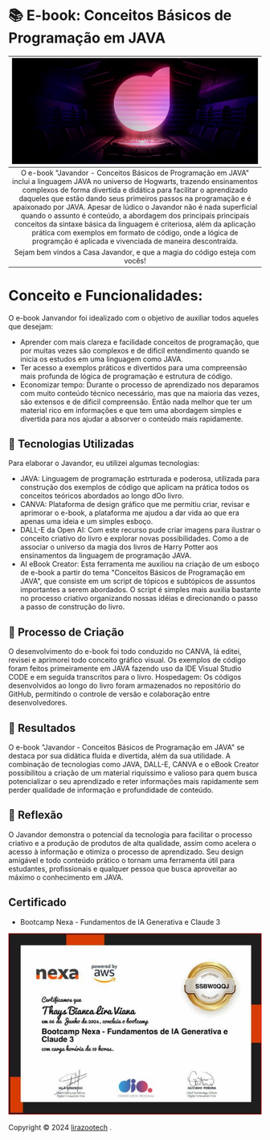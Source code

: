 # 📚 E-book: Conceitos Básicos de Programação em JAVA

| [![bgdio](img/bgdio.png)](https://www.dio.me/users/thayslirazootecnista) |
|:--:|
| O e-book "Javandor - Conceitos Básicos de Programação em JAVA" inclui a linguagem JAVA no universo de Hogwarts, trazendo ensinamentos complexos de forma divertida e didática para facilitar o aprendizado daqueles que estão dando seus primeiros passos na programação e é apaixonado por JAVA. Apesar de lúdico o Javandor não é nada superficial quando o assunto é conteúdo, a abordagem dos principais principais conceitos da sintaxe básica da linguagem é criteriosa, além da aplicação prática com exemplos em formato de código, onde a lógica de programção é aplicada e vivenciada de maneira descontraída.
 Sejam bem vindos a Casa Javandor, e que a magia do código esteja com vocês! |

# Conceito e Funcionalidades:
O e-book Janvandor foi idealizado com o objetivo de auxiliar todos aqueles que desejam:

- Aprender com mais clareza e facilidade conceitos de programação, que por muitas vezes são complexos e de dificil entendimento quando se inicia os estudos em uma linguagem como JAVA.
- Ter acesso a exemplos práticos e divertidos para uma compreensão mais profunda de lógica de programação e estrutura de código.
- Economizar tempo: Durante o processo de aprendizado nos deparamos com muito conteúdo técnico necessário, mas que na maioria das vezes, são extensos e de dificil compreensão. Então nada melhor que ter um material rico em informações e que tem uma abordagem simples e divertida para nos ajudar a absorver o conteúdo mais rapidamente.

## 🤖 Tecnologias Utilizadas
Para elaborar o Javandor, eu utilizei algumas tecnologias:

- JAVA: Linguagem de programação estrturada e poderosa, utilizada para construção dos exemplos de código que aplicam na prática todos os conceitos teóricos abordados ao longo dOo livro.
- CANVA: Plataforma de design gráfico que me permitiu criar, revisar e aprimorar o e-book, a plataforma me ajudou a dar vida ao que era apenas uma ideia e um simples esboço.
- DALL-E da Open AI: Com este recurso pude criar imagens para ilustrar o conceito criativo do livro e explorar novas possibilidades. Como a de associar o universo da magia dos livros de Harry Potter aos ensinamentos da linguagem de programação JAVA.
- AI eBook Creator: Esta ferramenta me auxiliou na criação de um esboço de e-book a partir do tema "Conceitos Básicos de Programação em JAVA", que consiste em um script de tópicos e subtópicos de assuntos importantes a serem abordados. O script é simples mais auxilia bastante no processo criativo organizando nossas idéias e direcionando o passo a passo de construção do livro. 

## 🧐 Processo de Criação
O desenvolvimento do e-book foi todo conduzido no CANVA, lá editei, revisei e aprimorei todo conceito gráfico visual. Os exemplos de código foram feitos primeiramente em JAVA fazendo uso da IDE Visual Studio CODE e em seguida transcritos para o livro.
Hospedagem: Os códigos desenvolvidos ao longo do livro foram armazenados no repositório do GitHub, permitindo o controle de versão e colaboração entre desenvolvedores.

## 🚀 Resultados
O e-book "Javandor - Conceitos Básicos de Programação em JAVA" se destaca por sua didática fluída e divertida, além da sua utilidade. A combinação de tecnologias como JAVA, DALL-E, CANVA e o eBook Creator  possibilitou a criação de um material riquíssimo e valioso para quem busca potencializar o seu aprendizado e reter informações mais rapidamente sem perder qualidade de informação e profundidade de conteúdo.

## 💭 Reflexão
O Javandor demonstra o potencial da tecnologia para facilitar o processo criativo e a produção de produtos de alta qualidade, assim como acelera o acesso à informação e otimiza o processo de aprendizado. Seu design amigável e todo conteúdo prático o tornam uma ferramenta útil para estudantes, profissionais e qualquer pessoa que busca aproveitar ao máximo o conhecimento em JAVA.

## Certificado

- Bootcamp Nexa - Fundamentos de IA Generativa e Claude 3

[![Certificado](img/Certificado.JPG)](https://www.dio.me/certificate/SSBW0QQJ)

Copyright © 2024 <a href="" target="_blank">lirazootech</a> .
